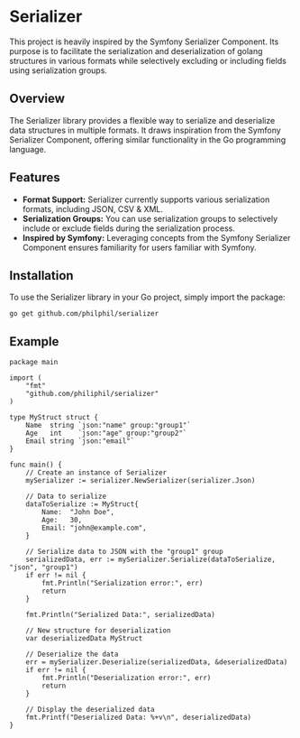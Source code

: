 # Serializer

This project is heavily inspired by the Symfony Serializer Component. 
Its purpose is to facilitate the serialization and deserialization of golang structures in various formats while selectively excluding or including fields using serialization groups.

## Overview

The Serializer library provides a flexible way to serialize and deserialize data structures in multiple formats. It draws inspiration from the Symfony Serializer Component, offering similar functionality in the Go programming language.

## Features

- **Format Support:** Serializer currently supports various serialization formats, including JSON, CSV & XML.
- **Serialization Groups:** You can use serialization groups to selectively include or exclude fields during the serialization process.
- **Inspired by Symfony:** Leveraging concepts from the Symfony Serializer Component ensures familiarity for users familiar with Symfony.

## Installation

To use the Serializer library in your Go project, simply import the package:

```shell
go get github.com/philphil/serializer
```


## Example  
```
package main

import (
	"fmt"
	"github.com/philiphil/serializer" 
)

type MyStruct struct {
	Name  string `json:"name" group:"group1"`
	Age   int    `json:"age" group:"group2"`
	Email string `json:"email"`
}

func main() {
	// Create an instance of Serializer
	mySerializer := serializer.NewSerializer(serializer.Json)

	// Data to serialize
	dataToSerialize := MyStruct{
		Name:  "John Doe",
		Age:   30,
		Email: "john@example.com",
	}

	// Serialize data to JSON with the "group1" group
	serializedData, err := mySerializer.Serialize(dataToSerialize, "json", "group1")
	if err != nil {
		fmt.Println("Serialization error:", err)
		return
	}

	fmt.Println("Serialized Data:", serializedData)

	// New structure for deserialization
	var deserializedData MyStruct

	// Deserialize the data
	err = mySerializer.Deserialize(serializedData, &deserializedData)
	if err != nil {
		fmt.Println("Deserialization error:", err)
		return
	}

	// Display the deserialized data
	fmt.Printf("Deserialized Data: %+v\n", deserializedData)
}

```